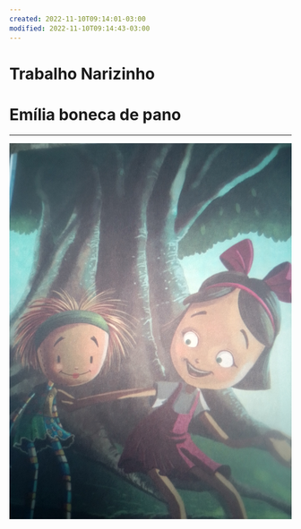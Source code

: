 ```yaml
---
created: 2022-11-10T09:14:01-03:00
modified: 2022-11-10T09:14:43-03:00
---
```


# Trabalho Narizinho

# Emília boneca de pano
---
![Image](./36b7cd07a9808aedd96e0ee2c2bb2a2d.jpg)
